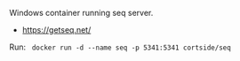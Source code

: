 Windows container running seq server. 
* https://getseq.net/

Run:
``` docker run -d --name seq -p 5341:5341 cortside/seq```
	
